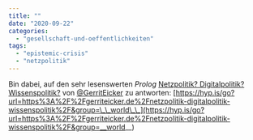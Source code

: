 ```yaml
---
title: ""
date: "2020-09-22"
categories: 
  - "gesellschaft-und-oeffentlichkeiten"
tags: 
  - "epistemic-crisis"
  - "netzpolitik"
---
```


Bin dabei, auf den sehr lesenswerten _Prolog_ [Netzpolitik? Digitalpolitik? Wissenspolitik?](https://gerriteicker.de/netzpolitik-digitalpolitik-wissenspolitik/ "Netzpolitik? Digitalpolitik? Wissenspolitik? Ein Prolog · Gerrit Eicker") von [@GerritEicker](https://twitter.com/gerriteicker "Gerrit Eicker (@GerritEicker) / Twitter") zu antworten: [https://hyp.is/go?url=https%3A%2F%2Fgerriteicker.de%2Fnetzpolitik-digitalpolitik-wissenspolitik%2F&group=\_\_world\_\_](https://hyp.is/go?url=https%3A%2F%2Fgerriteicker.de%2Fnetzpolitik-digitalpolitik-wissenspolitik%2F&group=__world__)
